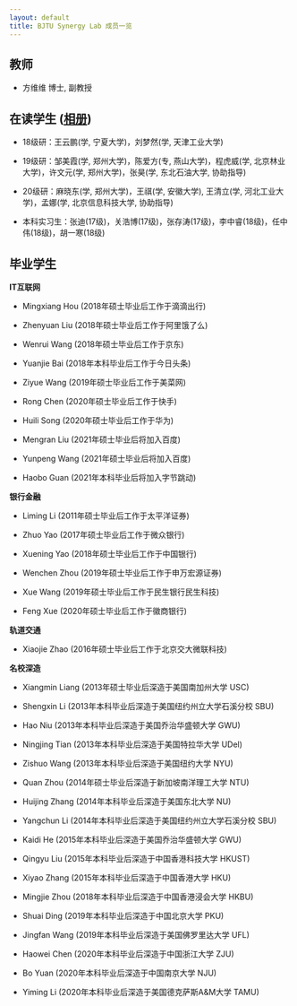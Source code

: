 ```yaml
---
layout: default
title: BJTU Synergy Lab 成员一览
---
```


## 教师

- 方维维 博士, 副教授


## 在读学生 ([相册](https://fangvv.gitee.io/homepage/activities))

- 18级研：王云鹏(学, 宁夏大学)，刘梦然(学, 天津工业大学)

- 19级研：邹美霞(学, 郑州大学)，陈爱方(专, 燕山大学)，程虎威(学, 北京林业大学)，许文元(学, 郑州大学)，张昊(学, 东北石油大学, 协助指导)

- 20级研：麻晓东(学, 郑州大学)，王祺(学, 安徽大学), 王清立(学, 河北工业大学)，孟娜(学, 北京信息科技大学, 协助指导)

- 本科实习生：张迪(17级)，关浩博(17级)，张存涛(17级)，李中睿(18级)，任中伟(18级)，胡一寒(18级)

## 毕业学生

**IT互联网**

- Mingxiang Hou (2018年硕士毕业后工作于滴滴出行)

- Zhenyuan Liu (2018年硕士毕业后工作于阿里饿了么)

- Wenrui Wang (2018年硕士毕业后工作于京东)

- Yuanjie Bai (2018年本科毕业后工作于今日头条)

- Ziyue Wang (2019年硕士毕业后工作于美菜网)

- Rong Chen (2020年硕士毕业后工作于快手)

- Huili Song (2020年硕士毕业后工作于华为)

- Mengran Liu (2021年硕士毕业后将加入百度)

- Yunpeng Wang (2021年硕士毕业后将加入百度)

- Haobo Guan (2021年本科毕业后将加入字节跳动)

**银行金融**

- Liming Li (2011年硕士毕业后工作于太平洋证券)

- Zhuo Yao (2017年硕士毕业后工作于微众银行)

- Xuening Yao (2018年硕士毕业后工作于中国银行)

- Wenchen Zhou (2019年硕士毕业后工作于申万宏源证券)

- Xue Wang (2019年硕士毕业后工作于民生银行民生科技)

- Feng Xue (2020年硕士毕业后工作于徽商银行)

**轨道交通**

- Xiaojie Zhao (2016年硕士毕业后工作于北京交大微联科技)

**名校深造**

- Xiangmin Liang (2013年硕士毕业后深造于美国南加州大学 USC)

- Shengxin Li (2013年本科毕业后深造于美国纽约州立大学石溪分校 SBU)

- Hao Niu (2013年本科毕业后深造于美国乔治华盛顿大学 GWU)

- Ningjing Tian (2013年本科毕业后深造于美国特拉华大学 UDel)

- Zishuo Wang (2013年本科毕业后深造于美国纽约大学 NYU)

- Quan Zhou (2014年硕士毕业后深造于新加坡南洋理工大学 NTU)

- Huijing Zhang (2014年本科毕业后深造于美国东北大学 NU)

- Yangchun Li (2014年本科毕业后深造于美国纽约州立大学石溪分校 SBU)

- Kaidi He (2015年本科毕业后深造于美国乔治华盛顿大学 GWU)

- Qingyu Liu (2015年本科毕业后深造于中国香港科技大学 HKUST)

- Xiyao Zhang (2015年本科毕业后深造于中国香港大学 HKU)

- Mingjie Zhou (2018年本科毕业后深造于中国香港浸会大学 HKBU)

- Shuai Ding (2019年本科毕业后深造于中国北京大学 PKU)

- Jingfan Wang (2019年本科毕业后深造于美国佛罗里达大学 UFL)

- Haowei Chen (2020年本科毕业后深造于中国浙江大学 ZJU)

- Bo Yuan (2020年本科毕业后深造于中国南京大学 NJU)

- Yiming Li (2020年本科毕业后深造于美国德克萨斯A&M大学 TAMU)

